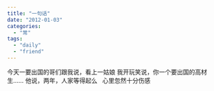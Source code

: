 ```yaml
---
title: "一句话"
date: "2012-01-03"
categories: 
  - "常"
tags: 
  - "daily"
  - "friend"
---
```


今天一要出国的哥们跟我说，看上一姑娘 我开玩笑说，你一个要出国的高材生…… 他说，两年，人家等得起么   心里忽然十分伤感
